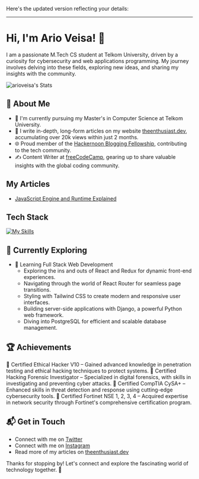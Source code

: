 Here's the updated version reflecting your details:

---

# Hi, I'm Ario Veisa! 👋

I am a passionate M.Tech CS student at Telkom University, driven by a curiosity for cybersecurity and web applications programming. My journey involves delving into these fields, exploring new ideas, and sharing my insights with the community.

![arioveisa's Stats](https://github-readme-stats.vercel.app/api?username=arioveisa&theme=vue-dark&show_icons=true&hide_border=true&count_private=true)

## 🚀 About Me

- 🔭 I'm currently pursuing my Master's in Computer Science at Telkom University.
- 📝 I write in-depth, long-form articles on my website [theenthusiast.dev](https://theenthusiast.dev), accumulating over 20k views within just 2 months.
- 🌐 Proud member of the [Hackernoon Blogging Fellowship](https://hackernoon.com/), contributing to the tech community.
- ✍️ Content Writer at [freeCodeCamp](https://www.freecodecamp.org/), gearing up to share valuable insights with the global coding community.

## My Articles
- [JavaScript Engine and Runtime Explained](https://www.freecodecamp.org/news/javascript-engine-and-runtime-explained/)

## Tech Stack
[![My Skills](https://skillicons.dev/icons?i=js,html,css,wasm,aws,gcp,azure,react,vue,flutter,java,kotlin,nodejs,figma)](https://skillicons.dev)

## 🌱 Currently Exploring

- 🚀 Learning Full Stack Web Development
  - Exploring the ins and outs of React and Redux for dynamic front-end experiences.
  - Navigating through the world of React Router for seamless page transitions.
  - Styling with Tailwind CSS to create modern and responsive user interfaces.
  - Building server-side applications with Django, a powerful Python web framework.
  - Diving into PostgreSQL for efficient and scalable database management.

## 🏆 Achievements

🌟 Certified Ethical Hacker V10 – Gained advanced knowledge in penetration testing and ethical hacking techniques to protect systems.
🌟 Certified Hacking Forensic Investigator – Specialized in digital forensics, with skills in investigating and preventing cyber attacks.
🌟 Certified CompTIA CySA+ – Enhanced skills in threat detection and response using cutting-edge cybersecurity tools.
🌟 Certified Fortinet NSE 1, 2, 3, 4 – Acquired expertise in network security through Fortinet's comprehensive certification program.

## 📬 Get in Touch

- Connect with me on [Twitter](https://twitter.com/arioveisa)
- Connect with me on [Instagram](https://instagram.com/arioveisa)
- Read more of my articles on [theenthusiast.dev](https://theenthusiast.dev)

Thanks for stopping by! Let's connect and explore the fascinating world of technology together. 🚀
